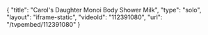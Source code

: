 {
    "title": "Carol's Daughter Monoi Body Shower Milk",
    "type": "solo",
    "layout": "iframe-static",
    "videoId": "112391080",
    "url": "\/tvpembed\/112391080"
}